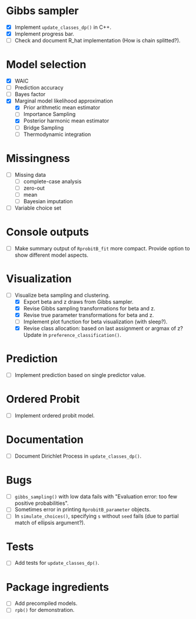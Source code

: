 # Gibbs sampler

- [x] Implement `update_classes_dp()` in C++.
- [x] Implement progress bar.
- [ ] Check and document R_hat implementation (How is chain splitted?).

# Model selection

- [x] WAIC
- [ ] Prediction accuracy
- [ ] Bayes factor
- [x] Marginal model likelihood approximation
  - [x] Prior arithmetic mean estimator
  - [ ] Importance Sampling
  - [x] Posterior harmonic mean estimator
  - [ ] Bridge Sampling
  - [ ] Thermodynamic integration
  
# Missingness

- [ ] Missing data
  - [ ] complete-case analysis
  - [ ] zero-out
  - [ ] mean
  - [ ] Bayesian imputation
- [ ] Variable choice set

# Console outputs

- [ ] Make summary output of `RprobitB_fit` more compact. Provide option to show different model aspects.

# Visualization

- [ ] Visualize beta sampling and clustering.
  - [x] Export beta and z draws from Gibbs sampler.
  - [x] Revise Gibbs sampling transformations for beta and z.
  - [x] Revise true parameter transformations for beta and z.
  - [ ] Implement plot function for beta visualization (with sleep?).
  - [x] Revise class allocation: based on last assignment or argmax of z? Update in `preference_classification()`.

# Prediction

- [ ] Implement prediction based on single predictor value.

# Ordered Probit

- [ ] Implement ordered probit model.

# Documentation

- [ ] Document Dirichlet Process in `update_classes_dp()`.

# Bugs

- [ ] `gibbs_sampling()` with low data fails with "Evaluation error: too few positive probabilities".
- [ ] Sometimes error in printing `RprobitB_parameter` objects.
- [ ] In `simulate_choices()`, specifying `s` without `seed` fails (due to partial match of ellipsis argument?).

# Tests

- [ ] Add tests for `update_classes_dp()`.

# Package ingredients

- [ ] Add precompiled models.
- [ ] `rpb()` for demonstration.
